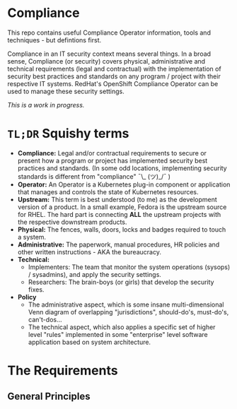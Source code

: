 # Compliance

This repo contains useful Compliance Operator information, tools and techniques - but defintions first.

Compliance in an IT security context means several things. In a broad sense, Compliance (or security) covers physical, administrative and technical requirements (legal and contractual) with the implementation of security best practices and standards on any program / project with their respective IT systems. RedHat's OpenShift Compliance Operator can be used to manage these security settings.

*This is a work in progress.*

# `TL;DR` Squishy terms
* **Compliance:** Legal and/or contractual requirements to secure or present how a program or project has implemented security best practices and standards. (In some odd locations, implementing security standards is different from "compliance" ¯\\_ (ツ)_/¯ )
* **Operator:** An Operator is a Kubernetes plug-in component or application that manages and controls the state of Kubernetes resources.
* **Upstream:** This term is best understood (to me) as the development version of a product. In a small example, Fedora is the upstream source for RHEL. The hard part is connecting **ALL** the upstream projects with the respective downstream products. 
* **Physical:** The fences, walls, doors, locks and badges required to touch a system.
* **Administrative:** The paperwork, manual procedures, HR policies and other written instructions - AKA the bureaucracy. 
* **Technical:**
    * Implementers: The team that monitor the system operations (sysops) / sysadmins), and apply the security settings.
    * Researchers: The brain-boys (or girls) that develop the security fixes.
* **Policy**
    * The administrative aspect, which is some insane multi-dimensional Venn diagram of overlapping "jurisdictions", should-do's, must-do's, can't-dos... 
    * The technical aspect, which also applies a specific set of higher level "rules" implemented in some "enterprise" level software application based on system architecture.

# The Requirements

## General Principles
